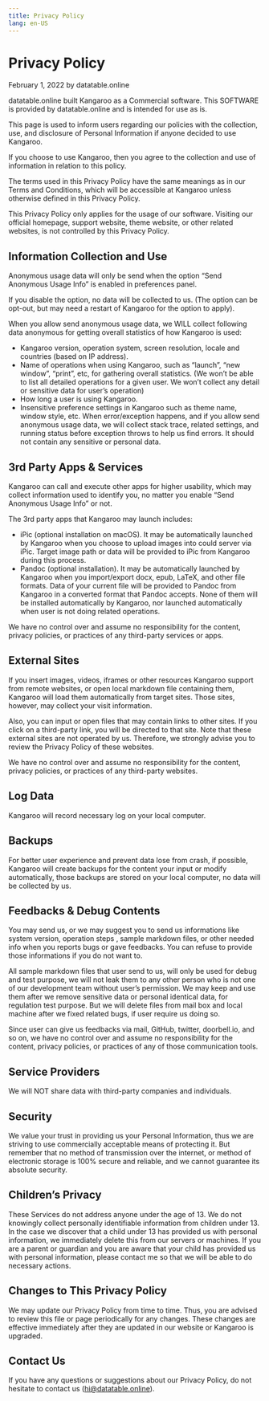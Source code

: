 ```yaml
---
title: Privacy Policy
lang: en-US
---
```


# Privacy Policy

February 1, 2022 by datatable.online

datatable.online built Kangaroo as a Commercial software. This SOFTWARE is provided by datatable.online and is intended for use as is.

This page is used to inform users regarding our policies with the collection, use, and disclosure of Personal Information if anyone decided to use Kangaroo.

If you choose to use Kangaroo, then you agree to the collection and use of information in relation to this policy.

The terms used in this Privacy Policy have the same meanings as in our Terms and Conditions, which will be accessible at Kangaroo unless otherwise defined in this Privacy Policy.

This Privacy Policy only applies for the usage of our software. Visiting our official homepage, support website, theme website, or other related websites, is not controlled by this Privacy Policy.

## Information Collection and Use
Anonymous usage data will only be send when the option “Send Anonymous Usage Info” is enabled in preferences panel.

If you disable the option, no data will be collected to us. (The option can be opt-out, but may need a restart of Kangaroo for the option to apply).

When you allow send anonymous usage data, we WILL collect following data anonymous for getting overall statistics of how Kangaroo is used:
- Kangaroo version, operation system, screen resolution, locale and countries (based on IP address).
- Name of operations when using Kangaroo, such as “launch”, “new window”, “print”, etc, for gathering overall statistics. (We won’t be able to list all detailed operations for a given user. We won’t collect any detail or sensitive data for user’s operation)
- How long a user is using Kangaroo.
- Insensitive preference settings in Kangaroo such as theme name, window style, etc.
When error/exception happens, and if you allow send anonymous usage data, we will collect stack trace, related settings, and running status before exception throws to help us find errors. It should not contain any sensitive or personal data.

## 3rd Party Apps & Services
Kangaroo can call and execute other apps for higher usability, which may collect information used to identify you, no matter you enable “Send Anonymous Usage Info” or not.

The 3rd party apps that Kangaroo may launch includes:

- iPic (optional installation on macOS). It may be automatically launched by Kangaroo when you choose to upload images into could server via iPic. Target image path or data will be provided to iPic from Kangaroo during this process.
- Pandoc (optional installation). It may be automatically launched by Kangaroo when you import/export docx, epub, LaTeX, and other file formats. Data of your current file will be provided to Pandoc from Kangaroo in a converted format that Pandoc accepts.
None of them will be installed automatically by Kangaroo, nor launched automatically when user is not doing related operations.

We have no control over and assume no responsibility for the content, privacy policies, or practices of any third-party services or apps.

## External Sites
If you insert images, videos, iframes or other resources Kangaroo support from remote websites, or open local markdown file containing them, Kangaroo will load them automatically from target sites. Those sites, however, may collect your visit information.

Also, you can input or open files that may contain links to other sites. If you click on a third-party link, you will be directed to that site. Note that these external sites are not operated by us. Therefore, we strongly advise you to review the Privacy Policy of these websites.

We have no control over and assume no responsibility for the content, privacy policies, or practices of any third-party websites.

## Log Data
Kangaroo will record necessary log on your local computer.

## Backups
For better user experience and prevent data lose from crash, if possible, Kangaroo will create backups for the content your input or modify automatically, those backups are stored on your local computer, no data will be collected by us.

## Feedbacks & Debug Contents
You may send us, or we may suggest you to send us informations like system version, operation steps , sample markdown files, or other needed info when you reports bugs or gave feedbacks. You can refuse to provide those informations if you do not want to.

All sample markdown files that user send to us, will only be used for debug and test purpose, we will not leak them to any other person who is not one of our development team without user’s permission. We may keep and use them after we remove sensitive data or personal identical data, for regulation test purpose. But we will delete files from mail box and local machine after we fixed related bugs, if user require us doing so.

Since user can give us feedbacks via mail, GitHub, twitter, doorbell.io, and so on, we have no control over and assume no responsibility for the content, privacy policies, or practices of any of those communication tools.

## Service Providers
We will NOT share data with third-party companies and individuals.

## Security
We value your trust in providing us your Personal Information, thus we are striving to use commercially acceptable means of protecting it. But remember that no method of transmission over the internet, or method of electronic storage is 100% secure and reliable, and we cannot guarantee its absolute security.

## Children’s Privacy
These Services do not address anyone under the age of 13. We do not knowingly collect personally identifiable information from children under 13. In the case we discover that a child under 13 has provided us with personal information, we immediately delete this from our servers or machines. If you are a parent or guardian and you are aware that your child has provided us with personal information, please contact me so that we will be able to do necessary actions.

## Changes to This Privacy Policy
We may update our Privacy Policy from time to time. Thus, you are advised to review this file or page periodically for any changes. These changes are effective immediately after they are updated in our website or Kangaroo is upgraded.

## Contact Us
If you have any questions or suggestions about our Privacy Policy, do not hesitate to contact us (hi@datatable.online).